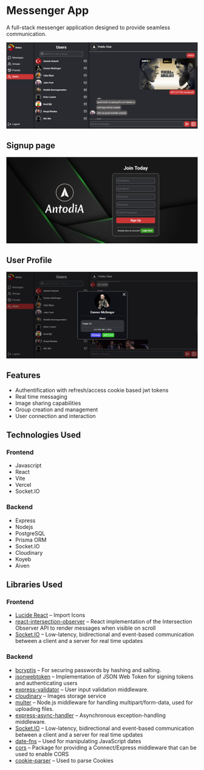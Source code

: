 # Messenger App

A full-stack messenger application designed to provide seamless communication.

![App Interface](./client/public/showcase/interface.png)

## Signup page

![Signup Page](./client/public/showcase/sign-up.png)


## User Profile

![User Profile](./client/public/showcase/profile.png)

## Features

- Authentification with refresh/access cookie based jwt tokens
- Real time messaging
- Image sharing capabilities
- Group creation and management
- User connection and interaction

## Technologies Used

### Frontend

- Javascript
- React
- Vite
- Vercel
- Socket.IO

### Backend

- Express
- Nodejs
- PostgreSQL
- Prisma ORM
- Socket.IO
- Cloudinary
- Koyeb
- Aiven

## Libraries Used

### Frontend

- [Lucide React](https://lucide.dev/guide/packages/lucide-react) – Import Icons
- [react-intersection-observer](https://www.npmjs.com/package/react-intersection-observer) – React implementation of the Intersection Observer API to render messages when visible on scroll
- [Socket.IO](https://socket.io/) – Low-latency, bidirectional and event-based communication between a client and a server for real time updates

### Backend

- [bcryptjs](https://www.npmjs.com/package/bcryptjs) – For securing passwords by hashing and salting.
- [jsonwebtoken](https://www.npmjs.com/package/jsonwebtoken) – Implementation of JSON Web Token for signing tokens and authenticating users
- [express-validator](https://www.npmjs.com/package/express-validator) – User input validation middleware.
- [cloudinary](https://cloudinary.com/) – Images storage service
- [multer](https://www.npmjs.com/package/multer) – Node.js middleware for handling multipart/form-data, used for uploading files.
- [express-async-handler](https://www.npmjs.com/package/express-async-handler) – Asynchronous exception-handling middleware.
- [Socket.IO](https://socket.io/) – Low-latency, bidirectional and event-based communication between a client and a server for real time updates
- [date-fns](https://date-fns.org/docs/Getting-Started) – Used for manipulating JavaScript dates
- [cors](https://www.npmjs.com/package/cors) – Package for providing a Connect/Express middleware that can be used to enable CORS
- [cookie-parser](https://www.npmjs.com/package/cookie-parser) – Used to parse Cookies
